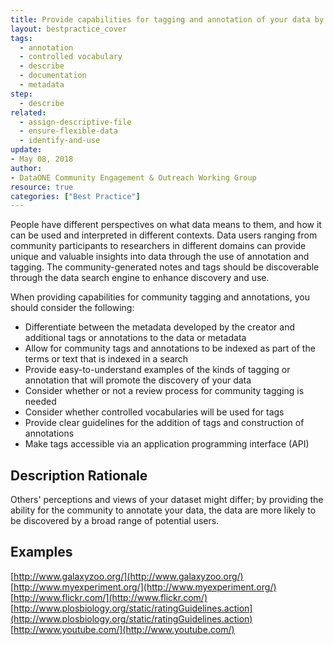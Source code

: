 ```yaml
---
title: Provide capabilities for tagging and annotation of your data by the community
layout: bestpractice_cover
tags:
  - annotation
  - controlled vocabulary
  - describe
  - documentation
  - metadata
step:
  - describe
related:
  - assign-descriptive-file
  - ensure-flexible-data
  - identify-and-use
update:
- May 08, 2018
author:
- DataONE Community Engagement & Outreach Working Group
resource: true
categories: ["Best Practice"]
---
```



People have different perspectives on what data means to them, and how it can be used and interpreted in different contexts. Data users ranging from community participants to researchers in different domains can provide unique and valuable insights into data through the use of annotation and tagging. The community-generated notes and tags should be discoverable through the data search engine to enhance discovery and use.

When providing capabilities for community tagging and annotations, you should consider the following:

- Differentiate between the metadata developed by the creator and additional tags or annotations to the data or metadata
- Allow for community tags and annotations to be indexed as part of the terms or text that is indexed in a search
- Provide easy-to-understand examples of the kinds of tagging or annotation that will promote the discovery of your data
- Consider whether or not a review process for community tagging is needed
- Consider whether controlled vocabularies will be used for tags
- Provide clear guidelines for the addition of tags and construction of annotations
- Make tags accessible via an application programming interface (API)

## Description Rationale
Others' perceptions and views of your dataset might differ; by providing the ability for the community to annotate your data, the data are more likely to be discovered by a broad range of potential users.

## Examples
[http://www.galaxyzoo.org/](http://www.galaxyzoo.org/)  
[http://www.myexperiment.org/](http://www.myexperiment.org/)  
[http://www.flickr.com/](http://www.flickr.com/)  
[http://www.plosbiology.org/static/ratingGuidelines.action](http://www.plosbiology.org/static/ratingGuidelines.action)  
[http://www.youtube.com/](http://www.youtube.com/)
